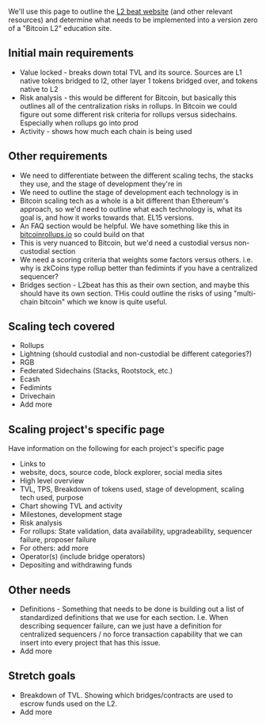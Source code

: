 We'll use this page to outline the [L2 beat website](https://l2beat.com/scaling/summary) (and other relevant resources) and determine what needs to be implemented into a version zero of a "Bitcoin L2" education site.

## Initial main requirements

- Value locked - breaks down total TVL and its source. Sources are L1 native tokens bridged to l2, other layer 1 tokens bridged over, and tokens native to L2
- Risk analysis - this would be different for Bitcoin, but basically this outlines all of the centralization risks in rollups. In Bitcoin we could figure out some different risk criteria for rollups versus sidechains. Especially when rollups go into prod
- Activity - shows how much each chain is being used

## Other requirements

- We need to differentiate between the different scaling techs, the stacks they use, and the stage of development they're in
- We need to outline the stage of development each technology is in
- Bitcoin scaling tech as a whole is a bit different than Ethereum's approach, so we'd need to outline what each technology is, what its goal is, and how it works towards that. EL15 versions.
- An FAQ section would be helpful. We have something like this in [bitcoinrollups.io](https://www.bitcoinrollups.io/) so could build on that
- This is very nuanced to Bitcoin, but we'd need a custodial versus non-custodial section
- We need a scoring criteria that weights some factors versus others. i.e. why is zkCoins type rollup better than fedimints if you have a centralized sequencer?
- Bridges section - L2beat has this as their own section, and maybe this should have its own section. THis could outline the risks of using "multi-chain bitcoin" which we know is quite useful.

## Scaling tech covered

- Rollups
- Lightning (should custodial and non-custodial be different categories?)
- RGB
- Federated Sidechains (Stacks, Rootstock, etc.)
- Ecash
- Fedimints
- Drivechain
- Add more

## Scaling project's specific page

Have information on the following for each project's specific page

- Links to
-   website, docs, source code, block explorer, social media sites
- High level overview
-   TVL, TPS, Breakdown of tokens used, stage of development, scaling tech used, purpose
- Chart showing TVL and activity
- Milestones, development stage
- Risk analysis
-   For rollups: State validation, data availability, upgradeability, sequencer failure, proposer failure
-   For others: add more
- Operator(s) (include bridge operators)
- Depositing and withdrawing funds

## Other needs

- Definitions - Something that needs to be done is building out a list of standardized definitions that we use for each section. I.e. When describing sequencer failure, can we just have a definition for centralized sequencers / no force transaction capability that we can insert into every project that has this issue.
- Add more

## Stretch goals

- Breakdown of TVL. Showing which bridges/contracts are used to escrow funds used on the L2.
- Add more
